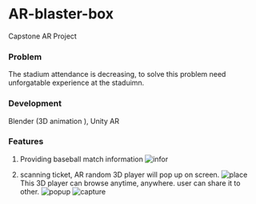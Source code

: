 # AR-blaster-box
Capstone AR Project 

### Problem 
The stadium attendance is decreasing, to solve this problem need unforgatable experience at the staduimn. 

### Development 
Blender (3D animation ), Unity AR  


### Features 
1. Providing baseball match information
![infor](https://user-images.githubusercontent.com/67889991/222173260-b23cb5d2-c514-491b-b85c-716ab101e8e1.gif)


2. scanning ticket, AR random 3D player will pop up on screen. 
![place](https://user-images.githubusercontent.com/67889991/222171916-e1d0a6b7-7491-4e86-97ab-a6f241398cfc.gif)
 This 3D player can browse anytime, anywhere. user can share it to other. 
![popup](https://user-images.githubusercontent.com/67889991/222171932-fa76252c-a99b-4d46-b493-8d287edea9ab.gif)
![capture](https://user-images.githubusercontent.com/67889991/222172831-844d771a-7545-4548-a051-be6b841ce745.gif)
